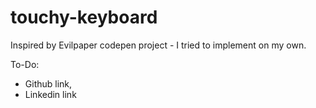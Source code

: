 # touchy-keyboard
Inspired by Evilpaper codepen project - I tried to implement on my own.

To-Do:
- Github link,
- Linkedin link
